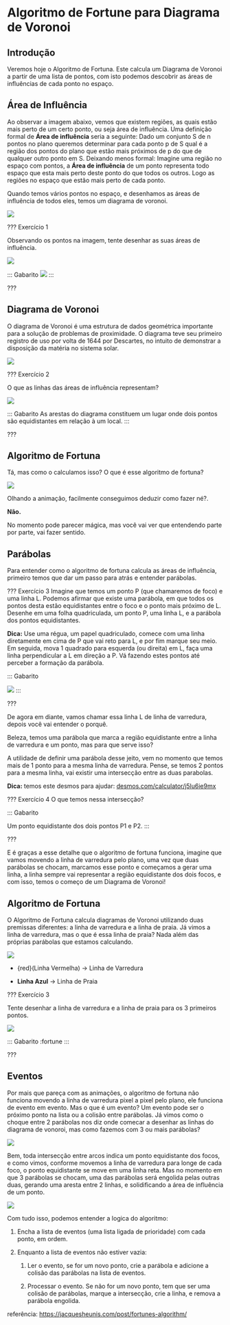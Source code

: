 Algoritmo de Fortune para Diagrama de Voronoi
======

Introdução
---------

Veremos hoje o Algoritmo de Fortuna. Este calcula um Diagrama de Voronoi a partir de uma lista de pontos, com isto podemos descobrir as áreas de influências de cada ponto no espaço.

Área de Influência
---------

Ao observar a imagem abaixo, vemos que existem regiões, as quais estão mais perto de um certo ponto, ou seja área de influência. Uma definição formal de **Área de influência** seria a seguinte: Dado um conjunto S de n pontos no plano queremos determinar para cada ponto p de S qual é a região dos pontos do plano que estão mais próximos de p do que de qualquer outro ponto em S. 
Deixando menos formal: Imagine uma região no espaço com pontos, a **Área de influência** de um ponto representa todo espaço que esta mais perto deste ponto do que todos os outros. Logo as regiões no espaço que estão mais perto de cada ponto.

Quando temos vários pontos no espaço, e desenhamos as áreas de influência de todos eles, temos um diagrama de voronoi.

![](voronoi.png)

??? Exercício 1

Observando os pontos na imagem, tente desenhar as suas áreas de influência.

![](ex1.png)

::: Gabarito
![](ex1-gabarito.png)
:::

???

Diagrama de Voronoi
---------
O diagrama de Voronoi é uma estrutura de dados geométrica importante para a solução de problemas de proximidade. O diagrama teve seu primeiro registro de uso por volta de 1644 por Descartes, no intuito de demonstrar a disposição da matéria no sistema solar.

![](descartes.jpg)

??? Exercício 2

O que as linhas das áreas de influência representam?

![](voronoi.png)

::: Gabarito
As arestas do diagrama constituem um lugar onde dois pontos são equidistantes em relação à um local.
:::

???

Algoritmo de Fortuna
---------
Tá, mas como o calculamos isso? O que é esse algoritmo de fortuna?

![](Fortunes-algorithm-slowed.gif)


Olhando a animação, facilmente conseguimos deduzir como fazer né?. 

**Não.**

No momento pode parecer mágica, mas você vai ver que entendendo parte por parte, vai fazer sentido.



Parábolas
---------
Para entender como o algoritmo de fortuna calcula as áreas de influência, primeiro temos que dar um passo para atrás e entender parábolas.


??? Exercício 3
Imagine que temos um ponto P (que chamaremos de foco) e uma linha L. Podemos afirmar que existe uma parábola, em que todos os pontos desta estão equidistantes entre o foco e o ponto mais próximo de L.
Desenhe em uma folha quadriculada, um ponto P, uma linha L, e a parábola dos pontos equidistantes.



**Dica:** Use uma régua, um papel quadriculado, comece com uma linha diretamente em cima de P que vai reto para L, e por fim marque seu meio. Em seguida, mova 1 quadrado para esquerda (ou direita) em L, faça uma linha perpendicular a L em direção a P. Vá fazendo estes pontos até perceber a formação da parábola.


::: Gabarito

![](Parabula.png)
:::

???

De agora em diante, vamos chamar essa linha L de linha de varredura, depois você vai entender o porquê.

Beleza, temos uma parábola que marca a região equidistante entre a linha de varredura e um ponto, mas para que serve isso?

A utilidade de definir uma parábola desse jeito, vem no momento que temos mais de 1 ponto para a mesma linha de varredura. Pense, se temos 2 pontos para a mesma linha,
vai existir uma intersecção entre as duas parabolas. 

**Dica:** temos este desmos para ajudar: [desmos.com/calculator/j5lu6ie9mx](https://www.desmos.com/calculator/j5lu6ie9mx)

??? Exercício 4
O que temos nessa intersecção? 

::: Gabarito

Um ponto equidistante dos dois pontos P1 e P2.
:::

???

E é graças a esse detalhe que o algoritmo de fortuna funciona, imagine que vamos movendo a linha de varredura pelo plano, uma vez que duas parábolas se chocam, marcamos esse ponto e começamos a gerar uma linha, a linha sempre vai representar a região equidistante dos dois focos, e com isso, temos o começo de um Diagrama de Voronoi!


Algoritmo de Fortuna
---------
O Algoritmo de Fortuna calcula diagramas de Voronoi utilizando duas premissas diferentes: a linha de varredura e a linha de praia. Já vimos a linha de varredura, mas o que é essa linha de praia? 
Nada além das próprias parábolas que estamos calculando.

![](linhas-do-fortune.png)

* {red}(Linha Vermelha) -> Linha de Varredura

* **Linha Azul** -> Linha de Praia

??? Exercício 3

Tente desenhar a linha de varredura e a linha de praia para os 3 primeiros pontos.




![](/fortune/fortune01.drawio.png)

::: Gabarito
:fortune
:::

???

Eventos
---------
Por mais que pareça com as animações, o algoritmo de fortuna não funciona movendo a linha de varredura pixel a pixel pelo plano, ele funciona de evento em evento. Mas o que é um evento? Um evento pode ser o próximo ponto na lista ou a colisão entre parábolas. Já vimos como o choque entre 2 parábolas nos diz onde comecar a desenhar as linhas do diagrama de vonoroi, mas como fazemos com 3 ou mais parábolas? 

![](removal_before.png)

 Bem, toda intersecção entre arcos indica um ponto equidistante dos focos, e como vimos, conforme movemos a linha de varredura para longe de cada foco, o ponto equidistante se move em uma linha reta. Mas no momento em que 3 parábolas se chocam, uma das parábolas será engolida pelas outras duas, gerando uma aresta entre 2 linhas, e solidificando a área de influência de um ponto.

![](removal_after.png)


Com tudo isso, podemos entender a logica do algoritmo:

1. Encha a lista de eventos (uma lista ligada de prioridade) com cada ponto, em ordem.

2. Enquanto a lista de eventos não estiver vazia:

    1. Ler o evento, se for um novo ponto, crie a parábola e adicione a colisão das parábolas na lista de eventos.

    2. Processar o evento. Se não for um novo ponto, tem que ser uma colisão de parábolas, marque a intersecção, crie a linha, e remova a parábola engolida.





referência: https://jacquesheunis.com/post/fortunes-algorithm/